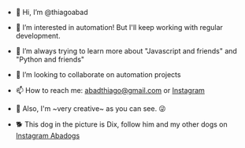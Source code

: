 - 👋 Hi, I’m @thiagoabad
- 👀 I’m interested in automation! But I'll keep working with regular development.
- 🌱 I’m always trying to learn more about "Javascript and friends" and "Python and friends"
- 💞️ I’m looking to collaborate on automation projects
- 📫 How to reach me: abadthiago@gmail.com or [Instagram](https://instagram.com/abadthiago)

- 🤔 Also, I'm ~very creative~ as you can see. 😜

- 🐕 This dog in the picture is Dix, follow him and my other dogs on [Instagram Abadogs](https://instagram.com/abadogs)

<!---
thiagoabad/thiagoabad is a ✨ special ✨ repository because its `README.md` (this file) appears on your GitHub profile.
You can click the Preview link to take a look at your changes.
--->
